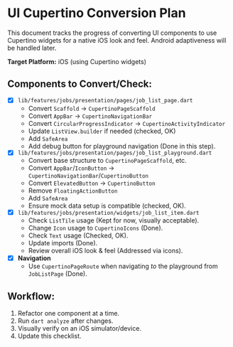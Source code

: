 # UI Cupertino Conversion Plan

This document tracks the progress of converting UI components to use Cupertino widgets for a native iOS look and feel. Android adaptiveness will be handled later.

**Target Platform:** iOS (using Cupertino widgets)

## Components to Convert/Check:

- [X] `lib/features/jobs/presentation/pages/job_list_page.dart`
    - Convert `Scaffold` -> `CupertinoPageScaffold`
    - Convert `AppBar` -> `CupertinoNavigationBar`
    - Convert `CircularProgressIndicator` -> `CupertinoActivityIndicator`
    - Update `ListView.builder` if needed (checked, OK)
    - Add `SafeArea`
    - Add debug button for playground navigation (Done in this step).
- [X] `lib/features/jobs/presentation/pages/job_list_playground.dart`
    - Convert base structure to `CupertinoPageScaffold`, etc.
    - Convert `AppBar`/`IconButton` -> `CupertinoNavigationBar`/`CupertinoButton`
    - Convert `ElevatedButton` -> `CupertinoButton`
    - Remove `FloatingActionButton`
    - Add `SafeArea`
    - Ensure mock data setup is compatible (checked, OK).
- [X] `lib/features/jobs/presentation/widgets/job_list_item.dart`
    - Check `ListTile` usage (Kept for now, visually acceptable).
    - Change `Icon` usage to `CupertinoIcons` (Done).
    - Check `Text` usage (Checked, OK).
    - Update imports (Done).
    - Review overall iOS look & feel (Addressed via icons).
- [X] **Navigation**
    - Use `CupertinoPageRoute` when navigating *to* the playground from `JobListPage` (Done).

## Workflow:

1.  Refactor one component at a time.
2.  Run `dart analyze` after changes.
3.  Visually verify on an iOS simulator/device.
4.  Update this checklist. 